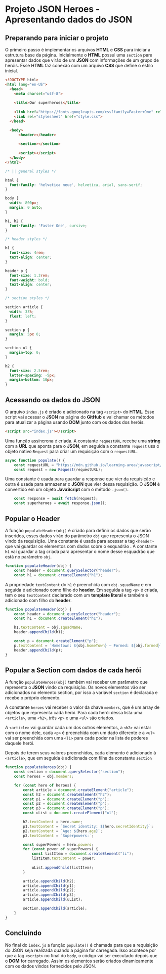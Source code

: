 # Projeto JSON Heroes - Apresentando dados do JSON
## Preparando para iniciar o projeto
O primeiro passo é implementar os arquivos **HTML** e **CSS** para iniciar a estrutura base da página. Inicialmente o **HTML** possui uma `section` para apresentar dados que virão de um **JSON** com informações de um grupo de heróis. Esse **HTML** faz conexão com um arquivo **CSS** que define o estilo inicial.

```HTML
<!DOCTYPE html>
<html lang="en-US">
  <head>
	<meta charset="utf-8">
	
    <title>Our superheroes</title>
	
    <link href="https://fonts.googleapis.com/css?family=Faster+One" rel="stylesheet">
    <link rel="stylesheet" href="style.css">
  </head>

  <body>
      <header></header>
      
      <section></section>
	
      <script></script>
  </body>
</html>
```

```CSS
/* || general styles */

html {
  font-family: 'helvetica neue', helvetica, arial, sans-serif;
}

body {
  width: 800px;
  margin: 0 auto;
}

h1, h2 {
  font-family: 'Faster One', cursive;
}

/* header styles */

h1 {
  font-size: 4rem;
  text-align: center;
}

header p {
  font-size: 1.3rem;
  font-weight: bold;
  text-align: center;
}

/* section styles */

section article {
  width: 33%;
  float: left;
}

section p {
  margin: 5px 0;
}

section ul {
  margin-top: 0;
}

h2 {
  font-size: 2.5rem;
  letter-spacing: -5px;
  margin-bottom: 10px;
}
```

## Acessando os dados do JSON
O arquivo `index.js` é criado e adicionado na tag `<script>` do **HTML**. Esse script vai acessar o **JSON** na página do **GitHub** e vai chamar os métodos para atualizar a página usando **DOM** junto com os dados dos heróis.

```HTML
<script src="index.js"></script>
```

Uma função assíncrona é criada. A constante `requestURL` recebe uma **string** com a **URL** que aponta para o **JSON**, em seguida a constante `request` usa o objeto nativo `Request` para criar um requisição com o `requestURL`.

```js
async function populate() {
    const requestURL = "https://mdn.github.io/learning-area/javascript/oojs/json/superheroes.json";
    const request = new Request(requestURL);
```

Uma constante é usada para guardar a response que vier da requisição e outra é usada para armazenar o **JSON** que vier dessa requisição. O **JSON** é convertido em um objeto **JavaScript** com o método `.json()`.

```js
    const response = await fetch(request);
    const superheroes = await response.json();
```

## Popular o Header
A função `populateHeader(obj)` é criado para definir os dados que serão inseridos, esses dados virão do parâmetro `obj` que representa o JSON vindo da requisição. Uma constante é usada para acessar a tag `<header>` que vai guardar os elementos com dados sobre o esquadrão . A constante `h1` vai guardar a tag criada para apresentar o nome desse esquadrão que está no parâmetro `obj`.

```js
function populateHeader(obj) {
    const header = document.querySelector("header");
    const h1 = document.createElement("h1");
```

A propriedade `textContent` do `h1` é preenchida com `obj.squadName` e em seguida é adicionado como filho do **header**. Em seguida a tag `<p>` é criada, tem o seu `textContent` declarado com um **template literal** e também é adicionado com filho do **header**.

```js
function populateHeader(obj) {
    const header = document.querySelector("header");
    const h1 = document.createElement("h1");

    h1.textContent = obj.squadName;
    header.appendChild(h1);

    const p = document.createElement("p");
    p.textContent = `Hometown: ${obj.homeTown} — Formed: ${obj.formed}`;
    header.appendChild(p);
}
```

## Popular a Section com dados de cada herói
A função `populateHeroes(obj)` também vai receber um parâmetro que representa o **JSON** vindo da requisição. Os novos elementos vão ser adicionados no elemento section, por isso a variável `section` é declarada e recebe o próprio elemento.

A constante `heroes` vai receber o valor da chave `members`, que é um array de objetos que representa cada herói. Para cada herói dessa lista uma `<article>`, uma `<h2>`, três `<p>` e uma `<ul>` são criados. 

A `<article>` vai guardar cada um dos outros elementos, a `<h2>` vai estar com o nome dele, cada `<p>` é preenchida com um dado diferente e a `<ul>` vai ser preenchida com uma `<li>` para cada poder na lista de poderes daquele herói.

Depois de terem seus valores preenchidos, cada elemento é adicionado à `<article>`, que em seguida é adicionada com filha da constante `section`

```js
function populateHeroes(obj) {
    const section = document.querySelector("section");
    const heroes = obj.members;

    for (const hero of heroes) {
        const article = document.createElement("article");
        const h2 = document.createElement("h2");
        const p1 = document.createElement("p");
        const p2 = document.createElement("p");
        const p3 = document.createElement("p");
        const uList = document.createElement("ul");

        h2.textContent = hero.name;
        p1.textContent = `Secret identity: ${hero.secretIdentity}`;
        p2.textContent = `Age: ${hero.age}`;
        p3.textContent = `Superpowers:`;

        const superPowers = hero.powers;
        for (const power of superPowers) {
            const listItem = document.createElement("li");
            listItem.textContent = power;
            
            uList.appendChild(listItem);
        }

        article.appendChild(h2);
        article.appendChild(p1);
        article.appendChild(p2);
        article.appendChild(p3);
        article.appendChild(uList);

        section.appendChild(article);
    }
}
```

## Concluindo
No final do `index.js` a função `populate()` é chamada para que a requisição do JSON seja realizada quando a página for carregada. Isso acontece por que a tag `<script>` no final do `body`, o código vai ser executado depois que o **DOM** for carregado. Assim os elementos serão criados dinamicamente com os dados vindos fornecidos pelo JSON.